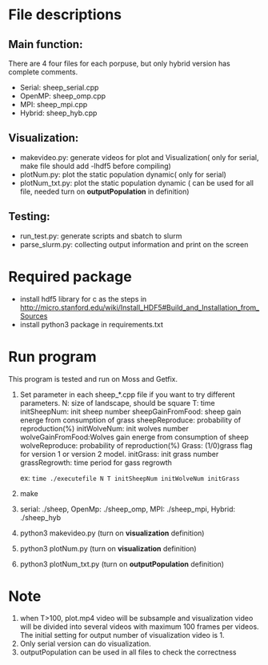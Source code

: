 # File descriptions
## Main function: 
There are 4 four files for each porpuse, but only hybrid version has complete comments.
* Serial: sheep_serial.cpp
* OpenMP: sheep_omp.cpp
* MPI: sheep_mpi.cpp
* Hybrid: sheep_hyb.cpp
## Visualization: 
* makevideo.py: generate videos for plot and Visualization( only for serial, make file should add -lhdf5 before compiling)
* plotNum.py: plot the static population dynamic( only for serial)
* plotNum_txt.py: plot the static population dynamic ( can be used for all file, needed turn on **outputPopulation** in definition)
## Testing: 
* run_test.py: generate scripts and sbatch to slurm
* parse_slurm.py: collecting output information and print on the screen

# Required package
* install hdf5 library for c as the steps in http://micro.stanford.edu/wiki/Install_HDF5#Build_and_Installation_from_Sources
* install python3 package in requirements.txt

# Run program
This program is tested and run on Moss and Getfix. 

1. Set parameter in each sheep_*.cpp file if you want to try different parameters. 
N: size of landscape, should be square
T: time
initSheepNum: init sheep number
sheepGainFromFood: sheep gain energe from consumption of grass
sheepReproduce: probability of reproduction(%)
initWolveNum: init wolves number
wolveGainFromFood:Wolves gain energe from consumption of sheep
wolveReproduce: probability of reproduction(%)
Grass: (1/0)grass flag for version 1 or version 2 model.
initGrass: init grass number
grassRegrowth: time period for gass regrowth

    ex: <code>time ./executefile N T initSheepNum initWolveNum initGrass </code>

2. make
3. serial: ./sheep, OpenMp: ./sheep_omp, MPI: ./sheep_mpi, Hybrid: ./sheep_hyb
4. python3 makevideo.py (turn on **visualization** definition)
5. python3 plotNum.py (turn on **visualization** definition)
6. python3 plotNum_txt.py (turn on **outputPopulation** definition)

# Note
1. when T>100, plot.mp4 video will be subsample and visualization video will be divided into several videos with maximum 100 frames per videos. The initial setting for output number of visualization video is 1.
2. Only serial version can do visualization.
3. outputPopulation can be used in all files to check the correctness



